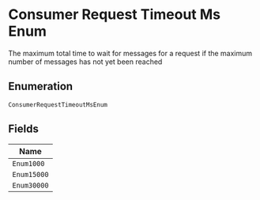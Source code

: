 
# Consumer Request Timeout Ms Enum

The maximum total time to wait for messages for a request if the maximum number of messages has not yet been reached

## Enumeration

`ConsumerRequestTimeoutMsEnum`

## Fields

| Name |
|  --- |
| `Enum1000` |
| `Enum15000` |
| `Enum30000` |

